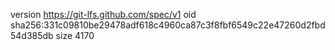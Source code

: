 version https://git-lfs.github.com/spec/v1
oid sha256:331c09810be29478adf618c4960ca87c3f8fbf6549c22e47260d2fbd54d385db
size 4170
